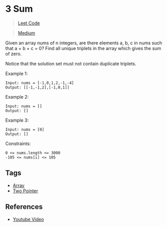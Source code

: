 # 3 Sum

> [Leet Code](https://leetcode.com/problems/3sum/)

> [Medium](../.difficulty/Medium.md)

Given an array nums of n integers, are there elements a, b, c in nums such that a + b + c = 0? Find all unique triplets in the array which gives the sum of zero.

Notice that the solution set must not contain duplicate triplets.

Example 1:

```
Input: nums = [-1,0,1,2,-1,-4]
Output: [[-1,-1,2],[-1,0,1]]
```

Example 2:

```
Input: nums = []
Output: []
```

Example 3:

```
Input: nums = [0]
Output: []
```

Constraints:

```
0 <= nums.length <= 3000
-105 <= nums[i] <= 105
```

## Tags

- [Array](../.tags/Array.md)
- [Two Pointer](../.tags/TwoPointer.md)

## References

- [Youtube Video](https://www.youtube.com/watch?v=Ca7k53qcTic&t=1088s)

